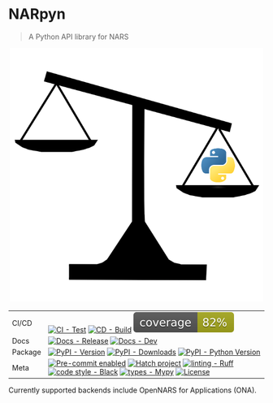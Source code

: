 # NARpyn

> A Python API library for NARS

<div align="center">

<img src="https://raw.githubusercontent.com/ntoxeg/narpyn/main/logo.png" alt="NARpyn logo" width="500" role="img">

|         |                                                                                                                                                                                                                                                                                                                                                                                                                                                                                                                                                                                                                                                                                                                                                                   |
|---------|-------------------------------------------------------------------------------------------------------------------------------------------------------------------------------------------------------------------------------------------------------------------------------------------------------------------------------------------------------------------------------------------------------------------------------------------------------------------------------------------------------------------------------------------------------------------------------------------------------------------------------------------------------------------------------------------------------------------------------------------------------------------|
| CI/CD   | [![CI - Test](https://github.com/ntoxeg/narpyn/actions/workflows/test.yml/badge.svg)](https://github.com/ntoxeg/narpyn/actions/workflows/test.yml) [![CD - Build](https://github.com/ntoxeg/narpyn/actions/workflows/build.yml/badge.svg)](https://github.com/ntoxeg/narpyn/actions/workflows/build.yml) [![CI - Coverage](https://raw.githubusercontent.com/ntoxeg/narpyn/gh-pages/coverage.svg?raw=true)](https://github.com/ntoxeg/narpyn/actions/workflows/test.yml)                                                                                                                                                                                                                                                                                          |
| Docs    | [![Docs - Release](https://github.com/ntoxeg/narpyn/actions/workflows/docs-release.yml/badge.svg)](https://github.com/ntoxeg/narpyn/actions/workflows/docs-release.yml) [![Docs - Dev](https://github.com/ntoxeg/narpyn/actions/workflows/docs-dev.yml/badge.svg)](https://github.com/ntoxeg/narpyn/actions/workflows/docs-dev.yml)                                                                                                                                                                                                                                                                                                                                                                                                                               |
| Package | [![PyPI - Version](https://img.shields.io/pypi/v/narpyn?logo=pypi&label=PyPI&logoColor=gold)](https://pypi.org/project/narpyn/) [![PyPI - Downloads](https://img.shields.io/pypi/dm/narpyn?color=blue&label=Downloads&logo=pypi&logoColor=gold)](https://pypi.org/project/narpyn/) [![PyPI - Python Version](https://img.shields.io/pypi/pyversions/narpyn.svg?logo=python&label=Python&logoColor=gold)](https://pypi.org/project/narpyn/)                                                                                                                                                                                                                                                                                                                        |
| Meta    | [![Pre-commit enabled](https://img.shields.io/badge/pre--commit-enabled-brightgreen?logo=pre-commit&logoColor=white)](https://pre-commit.com) [![Hatch project](https://img.shields.io/badge/%F0%9F%A5%9A-Hatch-4051b5.svg)](https://github.com/pypa/hatch) [![linting - Ruff](https://img.shields.io/endpoint?url=https://raw.githubusercontent.com/charliermarsh/ruff/main/assets/badge/v2.json)](https://github.com/astral-sh/ruff) [![code style - Black](https://img.shields.io/badge/code%20style-black-000000.svg)](https://github.com/psf/black) [![types - Mypy](https://img.shields.io/badge/types-Mypy-blue.svg)](https://github.com/python/mypy) [![License](https://img.shields.io/badge/License-Apache%202.0-blue.svg)](https://spdx.org/licenses/) |

</div>

Currently supported backends include OpenNARS for Applications (ONA).
